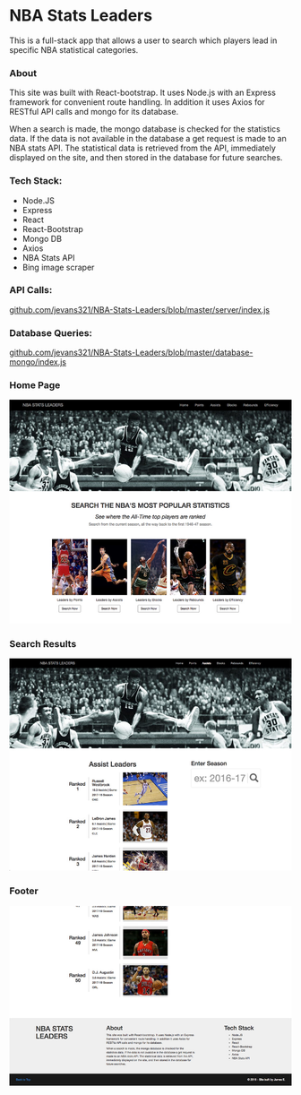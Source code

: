 # NBA Stats Leaders
This is a full-stack app that allows a user to search which players lead in specific NBA statistical categories.

### About
This site was built with React-bootstrap. It uses Node.js with an Express framework for convenient route handling. In addition it uses Axios for RESTful API calls and mongo for its database.

When a search is made, the mongo database is checked for the statistics data. If the data is not available in the database a get request is made to an NBA stats API. The statistical data is retrieved from the API, immediately displayed on the site, and then stored in the database for future searches.

### Tech Stack:
* Node.JS<br/>
* Express<br/>
* React<br/>
* React-Bootstrap<br/>
* Mongo DB<br/>
* Axios
* NBA Stats API
* Bing image scraper

### API Calls:
[github.com/jevans321/NBA-Stats-Leaders/blob/master/server/index.js
](https://github.com/jevans321/NBA-Stats-Leaders/blob/master/server/index.js)

### Database Queries:
[github.com/jevans321/NBA-Stats-Leaders/blob/master/database-mongo/index.js
](https://github.com/jevans321/NBA-Stats-Leaders/blob/master/database-mongo/index.js)

### Home Page
![alt text](https://github.com/jevans321/NBA-Stats-Leaders/blob/master/react-client/dist/assets/nba_home_061418.jpg)

### Search Results
![alt text](https://github.com/jevans321/NBA-Stats-Leaders/blob/master/react-client/dist/assets/nba_search_061418.jpg)

### Footer
![alt text](https://github.com/jevans321/NBA-Stats-Leaders/blob/master/react-client/dist/assets/nba_footer_061418.jpg)
